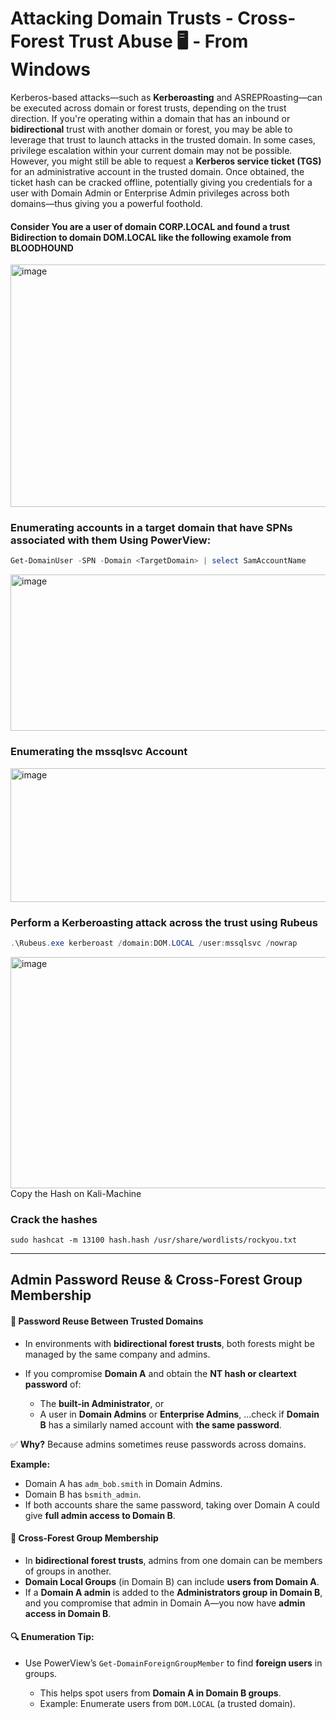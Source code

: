 # Attacking Domain Trusts - Cross-Forest Trust Abuse 🖥️ - From Windows
Kerberos-based attacks—such as **Kerberoasting** and ASREPRoasting—can be executed across domain or forest trusts, depending on the trust direction.
If you're operating within a domain that has an inbound or **bidirectional** trust with another domain or forest, you may be able to leverage that trust to launch attacks in the trusted domain.
In some cases, privilege escalation within your current domain may not be possible. However, you might still be able to request a **Kerberos service ticket (TGS)** for an administrative account in the trusted domain. Once obtained, the ticket hash can be cracked offline, potentially giving you credentials for a user with Domain Admin or Enterprise Admin privileges across both domains—thus giving you a powerful foothold.
#### Consider You are a user of domain CORP.LOCAL and found a trust Bidirection to domain DOM.LOCAL like the following examole from BLOODHOUND
<img width="1867" height="388" alt="image" src="https://github.com/user-attachments/assets/e00a4627-2f77-497f-882d-e5307d8f45bd" />

### Enumerating accounts in a target domain that have SPNs associated with them Using PowerView:
```powershell
Get-DomainUser -SPN -Domain <TargetDomain> | select SamAccountName
```
<img width="1504" height="250" alt="image" src="https://github.com/user-attachments/assets/2b1e92aa-f4e3-4616-8dfb-30e06c4dcead" />

### Enumerating the mssqlsvc Account
<img width="1657" height="214" alt="image" src="https://github.com/user-attachments/assets/245a75ee-1096-45f8-ac13-d30a16462bc1" />

### Perform a Kerberoasting attack across the trust using Rubeus
```powershell
.\Rubeus.exe kerberoast /domain:DOM.LOCAL /user:mssqlsvc /nowrap
```
<img width="1632" height="370" alt="image" src="https://github.com/user-attachments/assets/64e77fda-8e07-4293-9f20-9edf86448206" />
Copy the Hash on Kali-Machine

### Crack the hashes
```shell
sudo hashcat -m 13100 hash.hash /usr/share/wordlists/rockyou.txt
```

---

## **Admin Password Reuse & Cross-Forest Group Membership**

#### 🔁 **Password Reuse Between Trusted Domains**

* In environments with **bidirectional forest trusts**, both forests might be managed by the same company and admins.
* If you compromise **Domain A** and obtain the **NT hash or cleartext password** of:

  * The **built-in Administrator**, or
  * A user in **Domain Admins** or **Enterprise Admins**,
    …check if **Domain B** has a similarly named account with **the same password**.

✅ **Why?** Because admins sometimes reuse passwords across domains.

**Example:**

* Domain A has `adm_bob.smith` in Domain Admins.
* Domain B has `bsmith_admin`.
* If both accounts share the same password, taking over Domain A could give **full admin access to Domain B**.


#### 👥 **Cross-Forest Group Membership**

* In **bidirectional forest trusts**, admins from one domain can be members of groups in another.
* **Domain Local Groups** (in Domain B) can include **users from Domain A**.
* If a **Domain A admin** is added to the **Administrators group in Domain B**, and you compromise that admin in Domain A—you now have **admin access in Domain B**.


#### 🔍 **Enumeration Tip:**

* Use PowerView’s `Get-DomainForeignGroupMember` to find **foreign users** in groups.

  * This helps spot users from **Domain A in Domain B groups**.
  * Example: Enumerate users from `DOM.LOCAL` (a trusted domain).

